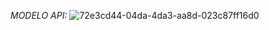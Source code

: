 *MODELO API:*
![72e3cd44-04da-4da3-aa8d-023c87ff16d0](https://github.com/user-attachments/assets/221cbf9f-3427-4d9d-ab14-63ef265322ee)
